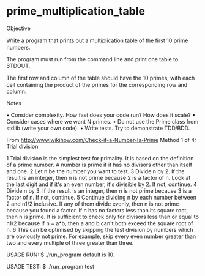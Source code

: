 prime_multiplication_table
==========================
 Objective
 
 Write a program that prints out a multiplication table of the ﬁrst 10 prime
 numbers.
 
 The program must run from the command line and print one table to
 STDOUT.
 
 The ﬁrst row and column of the table should have the 10 primes, with
 each cell containing the product of the primes for the corresponding row and
 column.
 
 Notes
 
 • Consider complexity. How fast does your code run? How does it scale?
 • Consider cases where we want N primes.
 • Do not use the Prime class from stdlib (write your own code).
 • Write tests. Try to demonstrate TDD/BDD.

 From http://www.wikihow.com/Check-if-a-Number-Is-Prime
 Method 1 of 4: Trial division

 1 Trial division is the simplest test for primality. 
 	It is based on the definition of a prime number. 
 	A number is prime if it has no divisors other than itself and one.
 2 Let n be the number you want to test.
 3 Divide n by 2. If the result is an integer, then n is not prime because 2
 	is a factor of n. Look at the last digit and if it's an even number, 
 	it's divisible by 2. If not, continue.
 4 Divide n by 3. If the result is an integer, then n is not prime because 3 
 	is a factor of n. If not, continue.
 5 Continue dividing n by each number between 2 and n1/2 inclusive. If any of 
 	them divide evenly, then n is not prime because you found a factor. If n has 
 	no factors less than its square root, then n is prime. It is sufficient 
 	to check only for divisors less than or equal to n1/2 because if 
 	n = a*b, then a and b can't both exceed the square root of n.
 6 This can be optimised by skipping the test division by numbers which are 
 	obviously not prime. For example, skip every even number greater than two
 	and every multiple of three greater than three.

 USAGE RUN: $ ./run_program <size>
	default <size> is 10.

 USAGE TEST: $ ./run_program test


